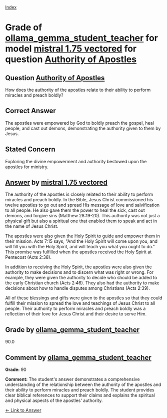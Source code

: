 
[Index](../../../../index.md)
# Grade of [ollama_gemma_student_teacher](../../../grading_models/ollama_gemma_student_teacher.md) for model [mistral 1.75 vectored](../../../answering_models/mistral_1.75_vectored.md) for question [Authority of Apostles](../../../questions/Authority_of_Apostles.md)

## Question [Authority of Apostles](../../../questions/Authority_of_Apostles.md)
How does the authority of the apostles relate to their ability to perform miracles and preach boldly?

## Correct Answer
The apostles were empowered by God to boldly preach the gospel, heal people, and cast out demons, demonstrating the authority given to them by Jesus.

## Stated Concern
Exploring the divine empowerment and authority bestowed upon the apostles for ministry.

## [Answer](../Authority_of_Apostles.md) by [mistral 1.75 vectored](../../../answering_models/mistral_1.75_vectored.md)
The authority of the apostles is closely related to their ability to perform miracles and preach boldly. In the Bible, Jesus Christ commissioned his twelve apostles to go out and spread His message of love and salvification to all people. He also gave them the power to heal the sick, cast out demons, and forgive sins (Matthew 28:19-20). This authority was not just a physical gift but also a spiritual one that enabled them to speak and act in the name of Jesus Christ.

The apostles were also given the Holy Spirit to guide and empower them in their mission. Acts 7:15 says, "And the Holy Spirit will come upon you, and will fill you with the Holy Spirit, and will teach you what you ought to do." This promise was fulfilled when the apostles received the Holy Spirit at Pentecost (Acts 2:38).

In addition to receiving the Holy Spirit, the apostles were also given the authority to make decisions and to discern what was right or wrong. For example, they were given the authority to decide who should be added to the early Christian church (Acts 2:46). They also had the authority to make decisions about how to handle disputes among Christians (Acts 2:39).

All of these blessings and gifts were given to the apostles so that they could fulfill their mission to spread the love and teachings of Jesus Christ to all people. Their authority to perform miracles and preach boldly was a reflection of their love for Jesus Christ and their desire to serve Him.

## Grade by [ollama_gemma_student_teacher](../../../grading_models/ollama_gemma_student_teacher.md)
90.0

## Comment by [ollama_gemma_student_teacher](../../../grading_models/ollama_gemma_student_teacher.md)
**Grade:** 90

**Comment:** The student's answer demonstrates a comprehensive understanding of the relationship between the authority of the apostles and their ability to perform miracles and preach boldly. The student provides clear biblical references to support their claims and explains the spiritual and physical aspects of the apostles' authority.

[&lt;- Link to Answer](../Authority_of_Apostles.md)
